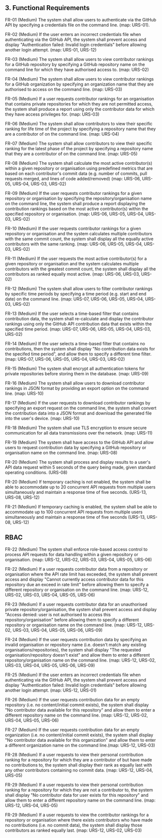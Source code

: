 ## 3. Functional Requirements

FR-01 (Medium) The system shall allow users to authenticate via the GitHub API by specifying a credentials file on the command line. (map: URS-01).

FR-02 (Medium) If the user enters an incorrect credentials file when authenticating via the GitHub API, the system shall prevent access and display "Authentication failed: Invalid login credentials" before allowing another login attempt. (map: URS-01, URS-12)

FR-03 (Medium) The system shall allow users to view contributor rankings for a GitHub repository by specifying a GitHub repository name on the command line for which they have authorised access to. (map: URS-02)

FR-04 (Medium) The system shall allow users to view contributor rankings for a GitHub organization by specifying an organization name that they are authorised to access on the command line. (map: URS-03)

FR-05 (Medium) If a user requests contributor rankings for an organisation that contains private repositories for which they are not permitted access, the system shall produce a report using only the contributor data for which they have access privileges for. (map: URS-03)

FR-06 (Medium) The system shall allow contributors to view their specific ranking for life time of the project by specifying a repository name that they are a contributor of on the command line. (map: URS-04)

FR-07 (Medium) The system shall allow contributors to view their specific ranking for the latest phase of the project by specifying a repository name that they are a contributor of on the command line. (map: URS-05)

FR-08 (Medium) The system shall calculate the most active contributor(s) within a given repository or organisation using predefined metrics that are based on each contributor's commit data (e.g. number of commits, pull requests merged, and lines of code added/removed) (map: URS-06, URS-05, URS-04, URS-03, URS-02)

FR-09 (Medium) If the user requests contributor rankings for a given repository or organisation by specifying the repository/organisation name on the command line, the system shall produce a report displaying the contribution rankings based on the most active contributor(s) within the specified repository or organisation. (map: URS-06, URS-05, URS-04, URS-03, URS-02)

FR-10 (Medium) If the user requests contributor rankings for a given repository or organisation and the system calculates multiple contributors with the same commit count, the system shall display all the equally active contributors with the same ranking. (map: URS-06, URS-05, URS-04, URS-03, URS-02)

FR-11 (Medium) If the user requests the most active contributor(s) for a given repository or organisation and the system calculates multiple contributors with the greatest commit count, the system shall display all the contributors as ranked equally most active. (map: URS-06, URS-03, URS-02)

FR-12 (Medium) The system shall allow users to filter contributor rankings by specific time periods by specifying a time period (e.g. start and end date) on the command line. (map: URS-07, URS-06, URS-05, URS-04, URS-03, URS-02)

FR-13 (Medium) If the user selects a time-based filter that contains contribution data, the system shall re-calculate and display the contributor rankings using only the GitHub API contribution data that exists within the specified time period. (map: URS-07, URS-06, URS-05, URS-04, URS-03, URS-02)

FR-14 (Medium) If the user selects a time-based filter that contains no contributions, then the system shall display "No contribution data exists for the specifed time period", and allow them to specify a different time filter. (map: URS-07, URS-06, URS-05, URS-04, URS-03, URS-02)

FR-15 (Medium) The system shall encrypt all authentication tokens for private repositories before storing them in the database. (map: URS-09)

FR-16 (Medium) The system shall allow users to download contributor rankings in JSON format by providing an export option on the command line. (map: URS-10)  

FR-17 (Medium) If the user requests to download contributor rankings by specifying an export request on the command line, the system shall convert the contribution data into a JSON format and download the generated file into the user's device. (map: URS-10)

FR-18 (Medium) The system shall use TLS encryption to ensure secure communication for all data transmissions over the network. (map: URS-11)

FR-19 (Medium) The system shall have access to the GitHub API and allow users to request contribution data by specifying a GitHub repository or organisation name on the command line. (map: URS-08)

FR-20 (Medium) The system shall process and display results to a user's API data request within 5 seconds of the query being made, given standard operating conditions. (URS-08)

FR-20 (Medium) If temporary caching is not enabled, the system shall be able to accommodate up to 20 concurrent API requests from multiple users simultaneously and maintain a response time of five seconds. (URS-13, URS-08, URS-12)

FR-21 (Medium) If temporary caching is enabled, the system shall be able to accommodate up to 100 concurrent API requests from multiple users simultaneously and maintain a response time of five seconds (URS-13, URS-08, URS-12)

## RBAC
FR-22 (Medium) The system shall enforce role-based access control to process API requests for data handling within a given repository or organisation. (map: URS-12, URS-02, URS-03, URS-04, URS-05, URS-06)

FR-22 (Medium) If a user requests contributor data from a repository or organisation where the API rate limit has exceeded, the system shall prevent access and display "Cannot currently access contributor data for this repository due an exceed in rate limit" before allowing them to specify a different repository or organisation on the command line. (map: URS-12, URS-02, URS-03, URS-04, URS-05, URS-06)

FR-23 (Medium) If a user requests contributor data for an unauthorised private repository/organisation, the system shall prevent access and display "Access denied: user is not authorised to access this repository/organisation" before allowing them to specify a different repository or organisation name on the command line. (map: URS-12, URS-02, URS-03, URS-04, URS-05, URS-06, URS-09)

FR-24 (Medium) If the user requests contribution data by specifying an invalid organisation or repository name (i.e. doesn't match any existing organisations/repositories), the system shall display "The requested organisation/repository doesn't exist" and allow them to enter a different repository/organisation name on the command line. (map: URS-12, URS-02, URS-03, URS-04, URS-05, URS-06, URS-09)

FR-25 (Medium) If the user enters an incorrect credentials file when authenticating via the GitHub API, the system shall prevent access and display "Authentication failed: Invalid login credentials" before allowing another login attempt. (map: URS-12, URS-01)

FR-26 (Medium) If the user requests contribution data for an empty repository (i.e. no content/initial commit exists), the system shall display "No contributor data available for this repository" and allow them to enter a different repository name on the command line. (map: URS-12, URS-02, URS-04, URS-05, URS-06)

FR-27 (Medium) If the user requests contribution data for an empty organization (i.e. no content/initial commit exists), the system shall display "No contributor data available for this organization" and allow them to enter a different organization name on the command line.(map: URS-12, URS-03)

FR-28 (Medium) If a user requests to view their personal contribution ranking for a repository for which they are a contributor of but have made no contributions to, the system shall display their rank as equally last with any other contributors containing no commit data. (map: URS-12, URS-04, URS-05)

FR-29 (Medium) If a user requests to view their personal contribution ranking for a repository for which they are not a contributor to, the system shall display "No contributor data for user exists for this repository" and allow them to enter a different repository name on the command line. (map: URS-12, URS-04, URS-05)

FR-29 (Medium) If a user requests to view the contributor rankings for a repository or organisation where there exists contributors who have made no contributions (i.e. no commit data), the system shall display those contributors as ranked equally last. (map: URS-12, URS-02, URS-03)